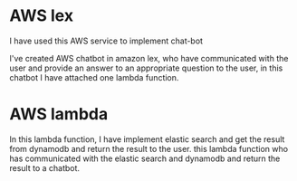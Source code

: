 # AWS lex
I have used this AWS service to implement chat-bot

I've created AWS chatbot in amazon lex, who have communicated with the user and provide an answer to an appropriate question to the user, in this chatbot I have attached one lambda function.

# AWS lambda
In this lambda function, I have implement elastic search and get the result from dynamodb and return the result to the user. this lambda function who has communicated with the elastic search and dynamodb and return the result to a chatbot.